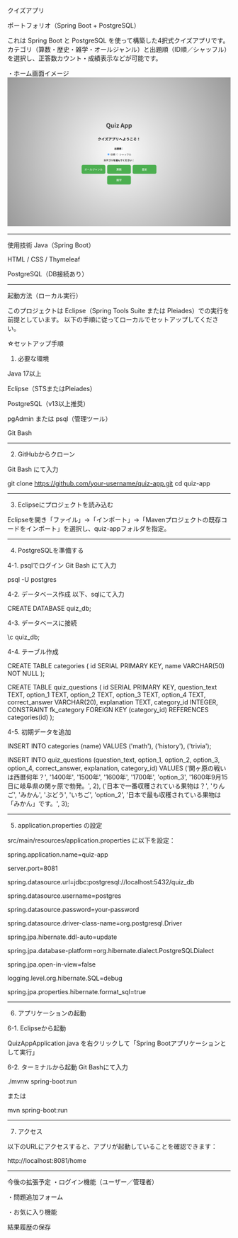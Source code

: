 クイズアプリ

ポートフォリオ（Spring Boot + PostgreSQL）

これは Spring Boot と PostgreSQL を使って構築した4択式クイズアプリです。
カテゴリ（算数・歴史・雑学・オールジャンル）と出題順（ID順／シャッフル）を選択し、正答数カウント・成績表示などが可能です。


・ホーム画面イメージ
![クイズアプリのトップページ](./QuizAppSS01.png)

---

使用技術
Java（Spring Boot）

HTML / CSS / Thymeleaf

PostgreSQL（DB接続あり）

---

起動方法（ローカル実行）

このプロジェクトは Eclipse（Spring Tools Suite または Pleiades）での実行を前提としています。
以下の手順に従ってローカルでセットアップしてください。

☆セットアップ手順

1. 必要な環境

Java 17以上

Eclipse（STSまたはPleiades）

PostgreSQL（v13以上推奨）

pgAdmin または psql（管理ツール）

Git Bash

---
2. GitHubからクローン

Git Bash にて入力

git clone https://github.com/your-username/quiz-app.git
cd quiz-app

---

3. Eclipseにプロジェクトを読み込む

Eclipseを開き「ファイル」→「インポート」→「Mavenプロジェクトの既存コードをインポート」を選択し、quiz-appフォルダを指定。

---

4. PostgreSQLを準備する

4-1. psqlでログイン
Git Bash にて入力

psql -U postgres

4-2. データベース作成
以下、sqlにて入力

CREATE DATABASE quiz_db;

4-3. データベースに接続

\c quiz_db;

4-4. テーブル作成

CREATE TABLE categories (
    id SERIAL PRIMARY KEY,
    name VARCHAR(50) NOT NULL
);

CREATE TABLE quiz_questions (
    id SERIAL PRIMARY KEY,
    question_text TEXT,
    option_1 TEXT,
    option_2 TEXT,
    option_3 TEXT,
    option_4 TEXT,
    correct_answer VARCHAR(20),
    explanation TEXT,
    category_id INTEGER,
    CONSTRAINT fk_category FOREIGN KEY (category_id) REFERENCES categories(id)
);

4-5. 初期データを追加

INSERT INTO categories (name) VALUES ('math'), ('history'), ('trivia');

INSERT INTO quiz_questions (question_text, option_1, option_2, option_3, option_4, correct_answer, explanation, category_id) VALUES
('関ヶ原の戦いは西暦何年？', '1400年', '1500年', '1600年', '1700年', 'option_3', '1600年9月15日に岐阜県の関ヶ原で勃発。', 2),
('日本で一番収穫されている果物は？', 'りんご', 'みかん', 'ぶどう', 'いちご', 'option_2', '日本で最も収穫されている果物は「みかん」です。', 3);

---
5. application.properties の設定

src/main/resources/application.properties に以下を設定：

spring.application.name=quiz-app

server.port=8081

spring.datasource.url=jdbc:postgresql://localhost:5432/quiz_db

spring.datasource.username=postgres

spring.datasource.password=your-password

spring.datasource.driver-class-name=org.postgresql.Driver

spring.jpa.hibernate.ddl-auto=update

spring.jpa.database-platform=org.hibernate.dialect.PostgreSQLDialect

spring.jpa.open-in-view=false

logging.level.org.hibernate.SQL=debug

spring.jpa.properties.hibernate.format_sql=true

---
6. アプリケーションの起動

6-1. Eclipseから起動

QuizAppApplication.java を右クリックして「Spring Bootアプリケーションとして実行」

6-2. ターミナルから起動
Git Bashにて入力

./mvnw spring-boot:run

または

mvn spring-boot:run

---
7. アクセス

以下のURLにアクセスすると、アプリが起動していることを確認できます：

http://localhost:8081/home

---
今後の拡張予定
・ログイン機能（ユーザー／管理者）

・問題追加フォーム

・お気に入り機能

結果履歴の保存
